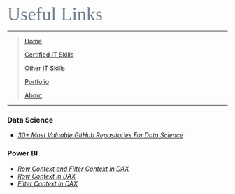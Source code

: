 <span style="font-family:Papyrus; font-size:3em; color:SlateGray;">Useful Links</span>

---

> [Home](index.md)
>
> [Certified IT Skills](certified_skills.md)
> 
> [Other IT Skills](other_skills.md)
> 
> [Portfolio](portfolio.md)
> 
> [About](about.md)

---

### Data Science

- <i> [30+ Most Valuable GitHub Repositories For Data Science](https://www.theinsaneapp.com/2021/09/best-github-repositories-for-data-science.html) </i>

### Power BI

- <i> [Row Context and Filter Context in DAX](https://www.sqlbi.com/articles/row-context-and-filter-context-in-dax/) </i>
- <i> [Row Context in DAX](https://www.sqlbi.com/articles/row-context-in-dax/) </i>
- <i> [Filter Context in DAX](https://www.sqlbi.com/articles/filter-context-in-dax/) </i>
